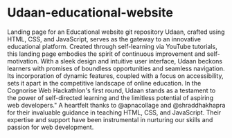 # Udaan-educational-website
Landing page for an Educational website git repository
Udaan, crafted using HTML, CSS, and JavaScript, serves as the gateway to an innovative educational platform. Created through self-learning via YouTube tutorials, this landing page embodies the spirit of continuous improvement and self-motivation. With a sleek design and intuitive user interface, Udaan beckons learners with promises of boundless opportunities and seamless navigation. Its incorporation of dynamic features, coupled with a focus on accessibility, sets it apart in the competitive landscape of online education. In the Cognorise Web Hackathlon's first round, Udaan stands as a testament to the power of self-directed learning and the limitless potential of aspiring web developers."
A heartfelt thanks to @apnacollage and @shraddhakhapra for their invaluable guidance in teaching HTML, CSS, and JavaScript. Their expertise and support have been instrumental in nurturing our skills and passion for web development.
